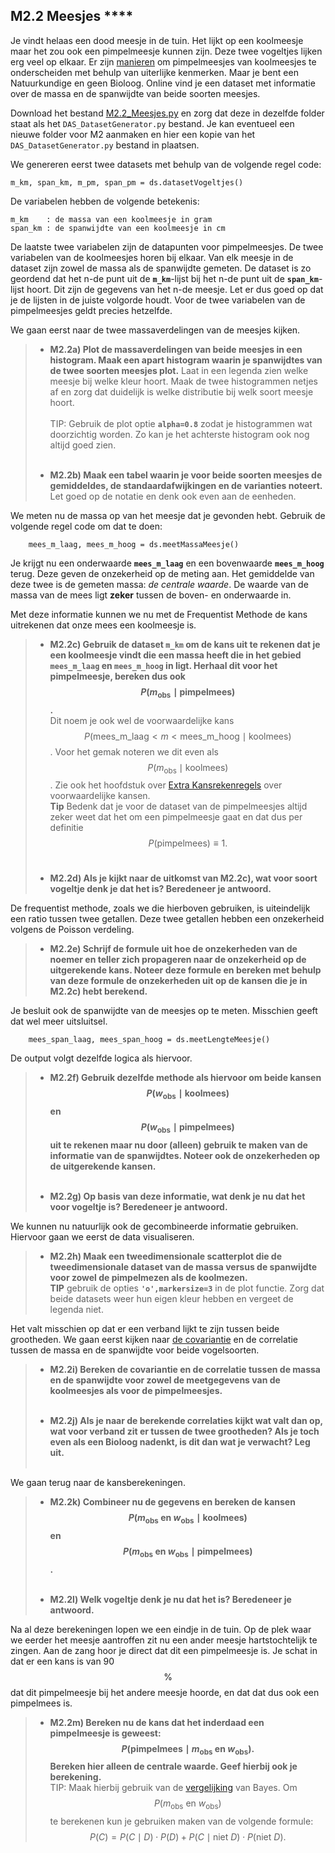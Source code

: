 ## M2.2 Meesjes \*\*\*\*
<!--REF\label{/opdrachten-module-2/meesjes}-->

Je vindt helaas een dood meesje in de tuin. Het lijkt op een koolmeesje maar het zou ook een pimpelmeesje kunnen zijn. Deze twee vogeltjes lijken erg veel op elkaar.
Er zijn [manieren](https://www.tuinvogeltelling.nl/herkenningstips/?tip=17) om pimpelmeesjes van koolmeesjes te onderscheiden met behulp van uiterlijke kenmerken. Maar je bent een Natuurkundige en geen Bioloog. Online vind je een dataset met informatie over de massa en de spanwijdte van beide soorten meesjes.


Download het bestand [M2.2_Meesjes.py](https://das.mprog.nl/course/22%20Opdrachten%20Module%202/20%20Meesjes/M2.2_Meesjes.py) en zorg dat deze in dezelfde folder staat als het `DAS_DatasetGenerator.py` bestand. Je kan eventueel een nieuwe folder voor M2 aanmaken en hier een kopie van het `DAS_DatasetGenerator.py` bestand in plaatsen.


We genereren eerst twee datasets met behulp van de volgende regel code: 

	m_km, span_km, m_pm, span_pm = ds.datasetVogeltjes()
	
De variabelen hebben de volgende betekenis: 

	m_km    : de massa van een koolmeesje in gram
	span_km : de spanwijdte van een koolmeesje in cm

De laatste twee variabelen zijn de datapunten voor pimpelmeesjes. 
De twee variabelen van de koolmeesjes horen bij elkaar. Van elk meesje in de dataset zijn zowel de massa als de spanwijdte gemeten. De dataset is zo geordend dat het n-de punt uit de **`m_km`**-lijst bij het n-de punt uit de **`span_km`**-lijst hoort. Dit zijn de gegevens van het n-de meesje. Let er dus goed op dat je de lijsten in de juiste volgorde houdt.
Voor de twee variabelen van de pimpelmeesjes geldt precies hetzelfde.


We gaan eerst naar de twee massaverdelingen van de meesjes kijken. 

> - **M2.2a) Plot de massaverdelingen van beide meesjes in een histogram. Maak een apart histogram waarin je spanwijdtes van de twee soorten meesjes plot.** Laat in een legenda zien welke meesje bij welke kleur hoort. Maak de twee histogrammen netjes af en zorg dat duidelijk is welke distributie bij welk soort meesje hoort.<br><br>
> TIP: Gebruik de plot optie **`alpha=0.8`** zodat je histogrammen wat doorzichtig worden. Zo kan je het achterste histogram ook nog altijd goed zien.<br><br>
>  
> - **M2.2b) Maak een tabel waarin je voor beide soorten meesjes de gemiddeldes, de standaardafwijkingen en de varianties noteert.** Let goed op de notatie en denk ook even aan de eenheden.


We meten nu de massa op van het meesje dat je gevonden hebt. Gebruik de volgende regel code om dat te doen: 

		mees_m_laag, mees_m_hoog = ds.meetMassaMeesje()
		
Je krijgt nu een onderwaarde **`mees_m_laag`** en een bovenwaarde **`mees_m_hoog`** terug. Deze geven de onzekerheid op de meting aan. Het gemiddelde van deze twee is de gemeten massa: *de centrale waarde*. De waarde van de massa van de mees ligt **zeker** tussen de boven- en onderwaarde in. 

Met deze informatie kunnen we nu met de Frequentist Methode de kans uitrekenen dat onze mees een koolmeesje is. 

> - **M2.2c) Gebruik de dataset `m_km` om de kans uit te rekenen dat je een koolmeesje vindt die een massa heeft die in het gebied `mees_m_laag` en `mees_m_hoog` in ligt. Herhaal dit voor het pimpelmeesje, bereken dus ook $$P(m_{\text{obs}} \mid \text{pimpelmees})$$.** <br>
> Dit noem je ook wel de voorwaardelijke kans $$P(\text{mees_m_laag} < m < \text{mees_m_hoog} \mid \text{koolmees})$$. Voor het gemak noteren we dit even als $$P(m_{\text{obs}} \mid \text{koolmees} )$$. Zie ook het hoofdstuk over [Extra Kansrekenregels](/module-2/extra-kansrekenregels) over voorwaardelijke kansen.<br>
> **Tip** Bedenk dat je voor de dataset van de pimpelmeesjes altijd zeker weet dat het om een pimpelmeesje gaat en dat dus per definitie $$P(\text{pimpelmees}) \equiv 1.$$<br>
>
> - **M2.2d) Als je kijkt naar de uitkomst van M2.2c), wat voor soort vogeltje denk je dat het is? Beredeneer je antwoord.**

De frequentist methode, zoals we die hierboven gebruiken, is uiteindelijk een ratio tussen twee getallen. Deze twee getallen hebben een onzekerheid volgens de Poisson verdeling. 

> - **M2.2e) Schrijf de formule uit hoe de onzekerheden van de noemer en teller zich propageren naar de onzekerheid op de uitgerekende kans. Noteer deze formule en bereken met behulp van deze formule de onzekerheden uit op de kansen die je in M2.2c) hebt berekend.**

Je besluit ook de spanwijdte van de meesjes op te meten. Misschien geeft dat wel meer uitsluitsel.

		mees_span_laag, mees_span_hoog = ds.meetLengteMeesje()
		
De output volgt dezelfde logica als hiervoor.

> - **M2.2f) Gebruik dezelfde methode als hiervoor om beide kansen $$ P(w_{\text{obs}} \mid \text{koolmees} )$$ en $$P(w_{\text{obs}} \mid \text{pimpelmees} )$$ uit te rekenen maar nu door (alleen) gebruik te maken van de informatie van de spanwijdtes. Noteer ook de onzekerheden op de uitgerekende kansen.**<br><br>
> 
> - **M2.2g) Op basis van deze informatie, wat denk je nu dat het voor vogeltje is? Beredeneer je antwoord.**

We kunnen nu natuurlijk ook de gecombineerde informatie gebruiken. Hiervoor gaan we eerst de data visualiseren.

> - **M2.2h) Maak een tweedimensionale scatterplot die de tweedimensionale dataset van de massa versus de spanwijdte voor zowel de pimpelmezen als de koolmezen.**  
> **TIP** gebruik de opties **`'o',markersize=3`** in de plot functie. Zorg dat beide datasets weer hun eigen kleur hebben en vergeet de legenda niet. 

Het valt misschien op dat er een verband lijkt te zijn tussen beide grootheden. We gaan eerst kijken naar [de covariantie](/module-2/meerdimensionale-data) en de correlatie tussen de massa en de spanwijdte voor beide vogelsoorten. 

> - **M2.2i) Bereken de covariantie en de correlatie tussen de massa en de spanwijdte voor zowel de meetgegevens van de koolmeesjes als voor de pimpelmeesjes.**<br><br>
> 
>  
> - **M2.2j) Als je naar de berekende correlaties kijkt wat valt dan op, wat voor verband zit er tussen de twee grootheden? Als je toch even als een Bioloog nadenkt, is dit dan wat je verwacht? Leg uit.**<br><br>

We gaan terug naar de kansberekeningen. 

> - **M2.2k) Combineer nu de gegevens en bereken de kansen $${P(m_{\text{obs}}\text{ en }w_{\text{obs}} \mid \text{koolmees})}$$ en $${P(m_{\text{obs}}\text{ en }w_{\text{obs}} \mid \text{pimpelmees})}$$.**<br><br>
> 
> - **M2.2l) Welk vogeltje denk je nu dat het is? Beredeneer je antwoord.**

Na al deze berekeningen lopen we een eindje in de tuin. Op de plek waar we eerder het meesje aantroffen zit nu een ander meesje hartstochtelijk te zingen. Aan de zang hoor je direct dat dit een pimpelmeesje is. Je schat in dat er een kans is van 90$$\%$$ dat dit pimpelmeesje bij het andere meesje hoorde, en dat dat dus ook een pimpelmees is. 

> - **M2.2m) Bereken nu de kans dat het inderdaad een pimpelmeesje is geweest: $$P(\text{pimpelmees} \mid m_\text{obs} \text{ en } w_{\text{obs}}).$$ Bereken hier alleen de centrale waarde. Geef hierbij ook je berekening.**<br>
> TIP: Maak hierbij gebruik van de [vergelijking](/module-2/extra-kansrekenregels) van Bayes. Om $$P(m_\text{obs} \text{ en }w_{\text{obs}})$$ te berekenen kun je gebruiken maken van de volgende formule: 
> $$P(C) = P(C \mid D)\cdot P(D) + P(C \mid \text{niet }D)\cdot P(\text{niet }D).$$

